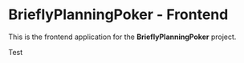 # BrieflyPlanningPoker - Frontend

This is the frontend application for the **BrieflyPlanningPoker** project.


Test
